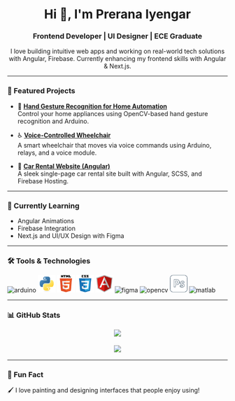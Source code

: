 <h1 align="center">Hi 👋, I'm Prerana Iyengar</h1>
<h3 align="center">Frontend Developer | UI Designer | ECE Graduate</h3>

<p align="center">I love building intuitive web apps and working on real-world tech solutions with Angular, Firebase. Currently enhancing my frontend skills with Angular & Next.js.</p>

---

### 🚀 Featured Projects

- 🎯 **[Hand Gesture Recognition for Home Automation](https://github.com/Preranaaiyengar/hand-gesture-home-automation)**
  <br>Control your home appliances using OpenCV-based hand gesture recognition and Arduino.
  
- ♿ **[Voice-Controlled Wheelchair](https://github.com/Preranaaiyengar/voice-controlled-wheelchair)**
  <br>A smart wheelchair that moves via voice commands using Arduino, relays, and a voice module.

- 🚗 **[Car Rental Website (Angular)](https://github.com/Preranaaiyengar/car-rental-website-ui)**
  <br>A sleek single-page car rental site built with Angular, SCSS, and Firebase Hosting.

---

### 🌱 Currently Learning

- Angular Animations
- Firebase Integration
- Next.js and UI/UX Design with Figma

---

### 🛠️ Tools & Technologies

<p align="left">
  <img src="https://cdn.worldvectorlogo.com/logos/arduino-1.svg" alt="arduino" width="40" height="40"/>
  <img src="https://raw.githubusercontent.com/devicons/devicon/master/icons/python/python-original.svg" alt="python" width="40" height="40"/>
  <img src="https://raw.githubusercontent.com/devicons/devicon/master/icons/html5/html5-original-wordmark.svg" alt="html" width="40" height="40"/>
  <img src="https://raw.githubusercontent.com/devicons/devicon/master/icons/css3/css3-original-wordmark.svg" alt="css3" width="40" height="40"/>
  <img src="https://raw.githubusercontent.com/devicons/devicon/master/icons/angularjs/angularjs-original.svg" alt="angular" width="40" height="40"/>
  <img src="https://www.vectorlogo.zone/logos/figma/figma-icon.svg" alt="figma" width="40" height="40"/>
  <img src="https://www.vectorlogo.zone/logos/opencv/opencv-icon.svg" alt="opencv" width="40" height="40"/>
  <img src="https://raw.githubusercontent.com/devicons/devicon/master/icons/photoshop/photoshop-line.svg" alt="photoshop" width="40" height="40"/>
  <img src="https://upload.wikimedia.org/wikipedia/commons/2/21/Matlab_Logo.png" alt="matlab" width="40" height="40"/>
</p>

---

### 📊 GitHub Stats

<p align="center">
  <img src="https://github-readme-stats.vercel.app/api?username=Preranaaiyengar&show_icons=true&theme=gruvbox" />
  <br><br>
  <img src="https://github-readme-streak-stats.herokuapp.com/?user=Preranaaiyengar&theme=gruvbox" />
</p>

---

### 🎨 Fun Fact

🖌️ I love painting and designing interfaces that people enjoy using!


